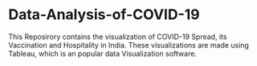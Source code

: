 # Data-Analysis-of-COVID-19
This Reposirory contains the visualization of COVID-19 Spread, its Vaccination and Hospitality in India. These visualizations are made using Tableau, which is an popular data Visualization software.

